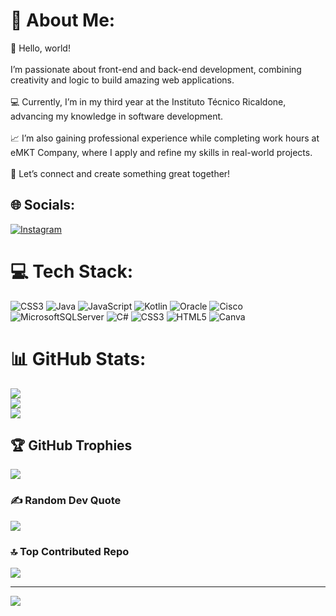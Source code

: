 # 💫 About Me:
👋 Hello, world!<br><br>I’m passionate about front-end and back-end development, combining creativity and logic to build amazing web applications.<br><br>💻 Currently, I’m in my third year at the Instituto Técnico Ricaldone, advancing my knowledge in software development.<br><br>📈 I’m also gaining professional experience while completing work hours at eMKT Company, where I apply and refine my skills in real-world projects.<br><br>🚀 Let’s connect and create something great together!


## 🌐 Socials:
[![Instagram](https://img.shields.io/badge/Instagram-%23E4405F.svg?logo=Instagram&logoColor=white)](https://instagram.com/https://www.instagram.com/gggerm4n/) 

# 💻 Tech Stack:
![CSS3](https://img.shields.io/badge/css3-%231572B6.svg?style=for-the-badge&logo=css3&logoColor=white) ![Java](https://img.shields.io/badge/java-%23ED8B00.svg?style=for-the-badge&logo=openjdk&logoColor=white) ![JavaScript](https://img.shields.io/badge/javascript-%23323330.svg?style=for-the-badge&logo=javascript&logoColor=%23F7DF1E) ![Kotlin](https://img.shields.io/badge/kotlin-%237F52FF.svg?style=for-the-badge&logo=kotlin&logoColor=white) ![Oracle](https://img.shields.io/badge/Oracle-F80000?style=for-the-badge&logo=oracle&logoColor=white) ![Cisco](https://img.shields.io/badge/cisco-%23049fd9.svg?style=for-the-badge&logo=cisco&logoColor=black) ![MicrosoftSQLServer](https://img.shields.io/badge/Microsoft%20SQL%20Server-CC2927?style=for-the-badge&logo=microsoft%20sql%20server&logoColor=white) ![C#](https://img.shields.io/badge/c%23-%23239120.svg?style=for-the-badge&logo=csharp&logoColor=white) ![CSS3](https://img.shields.io/badge/css3-%231572B6.svg?style=for-the-badge&logo=css3&logoColor=white) ![HTML5](https://img.shields.io/badge/html5-%23E34F26.svg?style=for-the-badge&logo=html5&logoColor=white) ![Canva](https://img.shields.io/badge/Canva-%2300C4CC.svg?style=for-the-badge&logo=Canva&logoColor=white)
# 📊 GitHub Stats:
![](https://github-readme-stats.vercel.app/api?username=G3RM4NT&theme=dark&hide_border=true&include_all_commits=true&count_private=false)<br/>
![](https://github-readme-streak-stats.herokuapp.com/?user=G3RM4NT&theme=dark&hide_border=true)<br/>
![](https://github-readme-stats.vercel.app/api/top-langs/?username=G3RM4NT&theme=dark&hide_border=true&include_all_commits=true&count_private=false&layout=compact)

## 🏆 GitHub Trophies
![](https://github-profile-trophy.vercel.app/?username=G3RM4NT&theme=radical&no-frame=false&no-bg=true&margin-w=4)

### ✍️ Random Dev Quote
![](https://quotes-github-readme.vercel.app/api?type=horizontal&theme=radical)

### 🔝 Top Contributed Repo
![](https://github-contributor-stats.vercel.app/api?username=G3RM4NT&limit=5&theme=dark&combine_all_yearly_contributions=true)

---
[![](https://visitcount.itsvg.in/api?id=G3RM4NT&icon=0&color=0)](https://visitcount.itsvg.in)

<!-- Proudly created with GPRM ( https://gprm.itsvg.in ) -->
